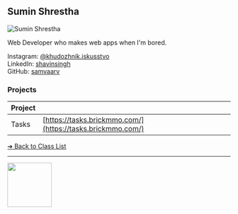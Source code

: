 <style>@import url("//readme.codeadam.ca/readme.css");</style>

## Sumin Shrestha

![Sumin Shrestha](../images/samvaarv.png)

Web Developer who makes web apps when I'm bored.

Instagram: [@khudozhnik.iskusstvo](https://www.instagram.com/khudozhnik.iskusstvo/)  
LinkedIn: [shavinsingh](https://www.linkedin.com/in/sumin-shrestha/)  
GitHub: [samvaarv](https://github.com/samvaarv)  

### Projects

| Project | |
| - | - |
| Tasks | [https://tasks.brickmmo.com/](https://tasks.brickmmo.com/) |


[&#10132; Back to Class List](/)

---

<a href="https://brickmmo.com">
<img src="https://brickmmo.com/images/brickmmo-logo-horizontal.jpg" width="100">
</a>
